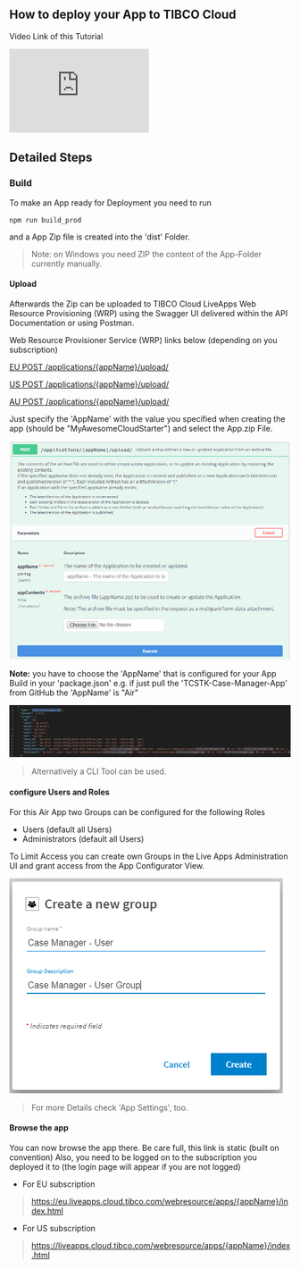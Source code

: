 ## How to deploy your App to TIBCO Cloud

Video Link of this Tutorial

<iframe width="250" height="150" src="https://www.youtube.com/embed/vDnxcgUU974" frameborder="0" allow="accelerometer; autoplay; encrypted-media; gyroscope; picture-in-picture" allowfullscreen></iframe>

## Detailed Steps

### Build
To make an App ready for Deployment you need to run

```
npm run build_prod
```

and a App Zip file is created into the 'dist' Folder.

> Note: on Windows you need ZIP the content of the App-Folder currently manually.

#### Upload

Afterwards the Zip can be uploaded to TIBCO Cloud LiveApps Web Resource Provisioning (WRP) using the Swagger UI delivered within the API Documentation or using Postman.

Web Resource Provisioner Service (WRP) links below (depending on you subscription)

[EU POST /applications/{appName}/upload/](https://eu.liveapps.cloud.tibco.com/apps/api-explorer/index.html#/swaggerUi?feature=..~2Fyaml~2Fwr-v01.yaml)

[US POST /applications/{appName}/upload/](https://liveapps.cloud.tibco.com/apps/api-explorer/index.html#/swaggerUi?feature=..~2Fyaml~2Fwr-v01.yaml)

[AU POST /applications/{appName}/upload/](https://au.liveapps.cloud.tibco.com/apps/api-explorer/index.html#/swaggerUi?feature=..~2Fyaml~2Fwr-v01.yaml)

Just specify the 'AppName' with the value you specified when creating the app (should be "MyAwesomeCloudStarter") and select the App.zip File.

![](004-swagger.png)

**Note:**
you have to choose the 'AppName' that is configured for your App Build in your 'package.json' e.g. if just pull the 'TCSTK-Case-Manager-App' from GitHub the 'AppName' is "Air"

![](004-package-json.png)

> Alternatively a CLI Tool can be used.

#### configure Users and Roles

For this Air App two Groups can be configured for the following Roles

- Users (default all Users)
- Administrators (default all Users)

To Limit Access you can create own Groups in the Live Apps Administration UI and
grant access from the App Configurator View.

![](004-new-group.png)

> For more Details check 'App Settings', too.


#### Browse the app

You can now browse the app there.
Be care full, this link is static (built on convention)
Also, you need to be logged on to the subscription you deployed it to (the login page will appear if you are not logged)

- For EU subscription

> https://eu.liveapps.cloud.tibco.com/webresource/apps/{appName}/index.html

- For US subscription

> https://liveapps.cloud.tibco.com/webresource/apps/{appName}/index.html

